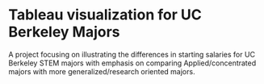 # Tableau visualization for UC Berkeley Majors
A project focusing on illustrating the differences in starting salaries for UC Berkeley STEM majors with emphasis on comparing Applied/concentrated majors with more generalized/research oriented majors.
